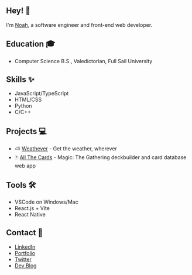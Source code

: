 ## Hey! 👋
I'm [Noah](https://noahstephenson.vercel.app/), a software engineer and front-end web developer.

## Education 🎓
- Computer Science B.S., Valedictorian, Full Sail University

## Skills ✨
- JavaScript/TypeScript
- HTML/CSS
- Python
- C/C++

## Projects 💻
- ⛅ [Weathever](http://weathever.vercel.app) - Get the weather, wherever
- 🃏 [All The Cards](https://noahvstephenson.github.io/projects/allthecards) - Magic: The Gathering deckbuilder and card database web app
  
## Tools 🛠
- VSCode on Windows/Mac
- React.js + Vite
- React Native

## Contact 📱
- [LinkedIn](https://www.linkedin.com/in/noahvstephenson/)
- [Portfolio](https://noahstephenson.vercel.app/)
- [Twitter](https://twitter.com/noahvstephenson/)
- [Dev Blog](https://noahvstephenson.wordpress.com/)
